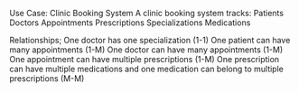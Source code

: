 Use Case: Clinic Booking System
A clinic booking system tracks:
    Patients
   Doctors
 Appointments
Prescriptions
Specializations
Medications

Relationships;
   One doctor has one specialization (1-1)
   One patient can have many appointments (1-M)
   One doctor can have many appointments (1-M)
   One appointment can have multiple prescriptions (1-M)
 One prescription can have multiple medications and one medication can belong to multiple prescriptions (M-M)







    
